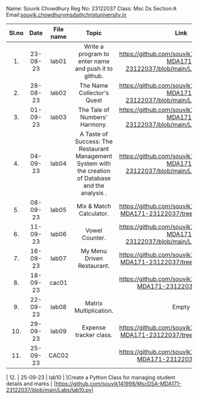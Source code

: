 Name: Souvik Chowdhury
Reg No: 23122037
Class: Msc Ds
Section:A
Email:souvik.chowdhurymsds@christuniversity.in


| Sl.no |   Date   | File name |                                                 Topic                                                 |                             Link                             |
| :---: | :------: | :-------: | :---------------------------------------------------------------------------------------------------: | :----------------------------------------------------------: |
|  1.   | 23-08-23 |   lab01   |                         Write a program to enter name and push it to github.                          | https://github.com/souvik141998/MscDSA-MDA171-23122037/blob/main/Labs/lab01.ipynb |
|  2.   | 28-08-23 |   lab02   |                   The Name Collector's Quest                   |https://github.com/souvik141998/MscDSA-MDA171-23122037/blob/main/Labs/lab02.ipynb |
|  3.   | 01-09-23 |   lab03   |                  The Tale of Numbers' Harmony.                   | https://github.com/souvik141998/MscDSA-MDA171-23122037/blob/main/Labs/lab03.ipynb |
|  4.   | 04-09-23 |   lab04   | A Taste of Success: The Restaurant Management System with the creation of Database and the analysis . | https://github.com/souvik141998/MscDSA-MDA171-23122037/blob/main/Labs/lab04.ipynb |
|  5.   | 08-09-23 |   lab05   |                                        Mix & Match Calculator.                                        | https://github.com/souvik141998/MscDSA-MDA171-23122037/tree/main/Labs/lab05 |
|  6.   | 11-09-23 |   lab06   |                                            Vowel Counter.                                             |https://github.com/souvik141998/MscDSA-MDA171-23122037/blob/main/Labs/lab06.ipynb |
|  7.   | 16-09-23 |   lab07   |                                            My Menu Driven Restaurant.                                           |https://github.com/souvik141998/MscDSA-MDA171-23122037/tree/main/Labs/lab07|
|  8.   | 18-09-23 |   cac01   |                                          | https://github.com/souvik141998/MscDSA-MDA171-23122037/tree/main |
|  9.   | 22-09-23 |   lab08   |                                            Matrix Multiplication.                                           | Empty |
|  10.   | 29-09-23 |   lab09   |                                            Expense tracker class.                                           | https://github.com/souvik141998/MscDSA-MDA171-23122037/tree/main/Labs/lab09 |
|  11.   |25-09-23  |   CAC02   |                |https://github.com/souvik141998/MscDSA-MDA171-23122037/tree/main |

|  12.   | 25-09-23 |   lab10   |                |Create a Python Class for managing student details and marks.|                                   |https://github.com/souvik141998/MscDSA-MDA171-23122037/blob/main/Labs/lab10.py|